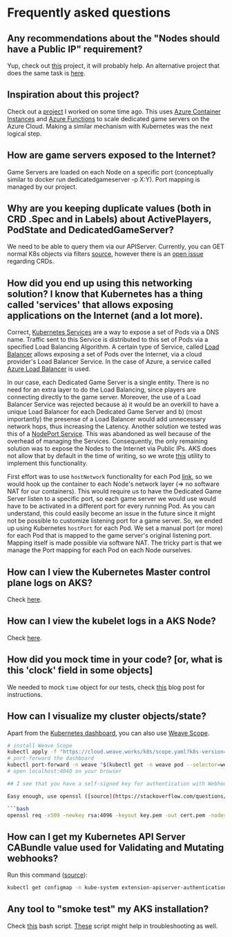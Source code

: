 # Frequently asked questions

## Any recommendations about the "Nodes should have a Public IP" requirement?

Yup, check out [this](https://github.com/dgkanatsios/AksNodePublicIPController) project, it will probably help. An alternative project that does the same task is [here](https://github.com/dgkanatsios/AksNodePublicIP).

## Inspiration about this project?

Check out a [project](https://github.com/dgkanatsios/AzureContainerInstancesManagement) I worked on some time ago. This uses [Azure Container Instances](https://azure.microsoft.com/en-us/services/container-instances/) and [Azure Functions](https://functions.azure.com) to scale dedicated game servers on the Azure Cloud. Making a similar mechanism with Kubernetes was the next logical step.

## How are game servers exposed to the Internet? 

Game Servers are loaded on each Node on a specific port (conceptually similar to docker run dedicatedgameserver -p X:Y). Port mapping is managed by our project.

## Why are you keeping duplicate values (both in CRD .Spec and in Labels) about ActivePlayers, PodState and DedicatedGameServer?

We need to be able to query them via our APIServer. Currently, you can GET normal K8s objects via filters [source](https://kubernetes.io/docs/concepts/overview/working-with-objects/field-selectors/), however there is an [open issue](https://github.com/kubernetes/kubernetes/issues/53459) regarding CRDs.

## How did you end up using this networking solution? I know that Kubernetes has a thing called 'services' that allows exposing applications on the Internet (and a lot more).

Correct, [Kubernetes Services](https://kubernetes.io/docs/concepts/services-networking/service/) are a way to expose a set of Pods via a DNS name. Traffic sent to this Service is distributed to this set of Pods via a specified Load Balancing Algorithm. A certain type of Service, called [Load Balancer](https://kubernetes.io/docs/concepts/services-networking/service/#loadbalancer) allows exposing a set of Pods over the Internet, via a cloud provider's Load Balancer Service. In the case of Azure, a service called [Azure Load Balancer](https://docs.microsoft.com/en-us/azure/load-balancer/load-balancer-overview) is used.

In our case, each Dedicated Game Server is a single entity. There is no need for an extra layer to do the Load Balancing, since players are connecting directly to the game server. Moreover, the use of a Load Balancer Service was rejected because a) it would be an overkill to have a unique Load Balancer for each Dedicated Game Server and b) (most importantly) the presense of a Load Balancer would add unnecessary network hops, thus increasing the Latency. Another solution we tested was this of a [NodePort Service](https://kubernetes.io/docs/concepts/services-networking/service/#nodeport). This was abandoned as well because of the overhead of managing the Services. Consequently, the only remaining solution was to expose the Nodes to the Internet via Public IPs. AKS does not allow that by default in the time of writing, so we wrote [this](https://github.com/dgkanatsios/AksNodePublicIPController) utility to implement this functionality. 

First effort was to use `hostNetwork` functionality for each Pod [link](http://alesnosek.com/blog/2017/02/14/accessing-kubernetes-pods-from-outside-of-the-cluster/), so we would hook up the container to each Node's network layer (=> no software NAT for our containers). This would require us to have the Dedicated Game Server listen to a specific port, so each game server we would use would have to be activated in a different port for every running Pod. As you can understand, this could easily become an issue in the future since it might not be possible to customize listening port for a game server. So, we ended up using Kubernetes `hostPort` for each Pod. We set a manual port (or more) for each Pod that is mapped to the game server's original listening port. Mapping itself is made possible via software NAT. The tricky part is that we manage the Port mapping for each Pod on each Node ourselves.

## How can I view the Kubernetes Master control plane logs on AKS?

Check [here](https://docs.microsoft.com/en-us/azure/aks/view-master-logs).

## How can I view the kubelet logs in a AKS Node?

Check [here](https://docs.microsoft.com/en-us/azure/aks/kubelet-logs).

## How did you mock time in your code? [or, what is this 'clock' field in some objects]

We needed to mock `time` object for our tests, check [this](https://medium.com/agrea-technogies/mocking-time-with-go-a89e66553e79) blog post for instructions.

## How can I visualize my cluster objects/state?

Apart from the [Kubernetes dashboard](https://docs.microsoft.com/en-us/azure/aks/kubernetes-dashboard), you can also use [Weave Scope](https://www.weave.works/docs/scope/latest/installing/#k8s).

```bash
# install Weave Scope
kubectl apply -f "https://cloud.weave.works/k8s/scope.yaml?k8s-version=$(kubectl version | base64 | tr -d '\n')"
# port-forward the dashboard
kubectl port-forward -n weave "$(kubectl get -n weave pod --selector=weave-scope-component=app -o jsonpath='{.items..metadata.name}')" 4040
# open localhost:4040 on your browser

## I see that you have a self-signed key for authentication with WebhookServer. How can I generate my own?

Easy enough, use openssl ([source](https://stackoverflow.com/questions/10175812/how-to-create-a-self-signed-certificate-with-openssl))

```bash
openssl req -x509 -newkey rsa:4096 -keyout key.pem -out cert.pem -nodes -subj '/CN=aks-gaming-webhookserver.default.svc' -days 365 
```

## How can I get my Kubernetes API Server CABundle value used for Validating and Mutating webhooks?

Run this command ([source](https://medium.com/ibm-cloud/diving-into-kubernetes-mutatingadmissionwebhook-6ef3c5695f74)):

```bash
kubectl get configmap -n kube-system extension-apiserver-authentication -o=jsonpath='{.data.client-ca-file}' | base64 | tr -d '\n'
```

## Any tool to "smoke test" my AKS installation?

Check [this](https://github.com/dsalamancaMS/K8sSmokeTest/blob/master/smoke.sh) bash script. [These](https://github.com/malachma/supp-tools/tree/master/k8s) script might help in troubleshooting as well.